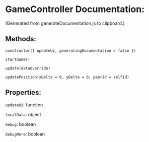 # GameController Documentation:

(Generated from generateDocumentation.js to clipboard.)

## Methods:

`constructor({ updateUi, generatingDocumentation = false })`

`startGame()`

`update(dataOverride)`

`updatePosition(xDelta = 0, yDelta = 0, peerId = selfId)`

## Properties:

`updateUi`: function

`localData`: object

`debug`: boolean

`debugMore`: boolean
